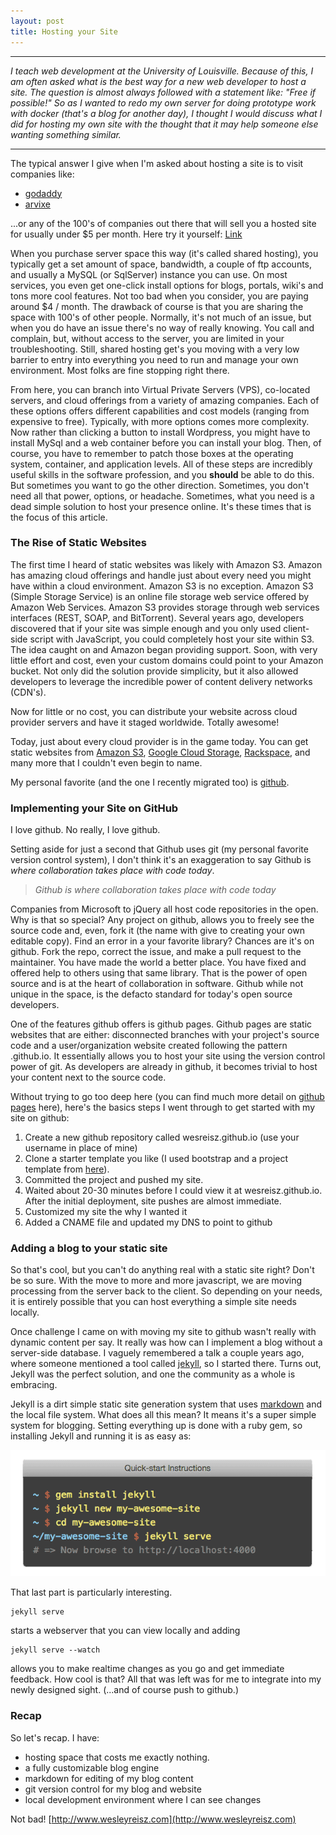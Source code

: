 ```yaml
---
layout: post
title: Hosting your Site 
---
```


-----
*I teach web development at the University of Louisville. Because of this, I am often asked what is the best way for a new web developer to host a site. The question is almost always followed with a statement like: "Free if possible!" So as I wanted to redo my own server for doing prototype work with docker (that's a blog for another day), I thought I would discuss what I did for hosting my own site with the thought that it may help someone else wanting something similar.*

-----

The typical answer I give when I'm asked about hosting a site is to visit companies like: 

* [godaddy](http://www.godaddy.com)
* [arvixe](http://www.arvixe.com)

...or any of the 100's of companies out there that will sell you a hosted site for usually under $5 per month. Here try it yourself: [Link](http://lmgtfy.com/?q=web+hosting+cheap)

When you purchase server space this way (it's called shared hosting), you typically get a set amount of space, bandwidth, a couple of ftp accounts, and usually a MySQL (or SqlServer) instance you can use. On most services, you even get one-click install options for blogs, portals, wiki's and tons more cool features. Not too bad when you consider, you are paying around $4 / month. The drawback of course is that you are sharing the space with 100's of other people. Normally, it's not much of an issue, but  when you do have an issue there's no way of really knowing. You call and complain, but, without access to the server, you are limited in your troubleshooting. Still, shared hosting get's you moving with a very low barrier to entry into everything you need to run and manage your own environment. Most folks are fine stopping right there.

From here, you can branch into Virtual Private Servers (VPS), co-located servers, and cloud offerings from a variety of amazing companies. Each of these options offers different capabilities and cost models (ranging from expensive to free). Typically, with more options comes more complexity. Now rather than clicking a button to install Wordpress, you might have to install MySql and a web container before you can install your blog. Then, of course, you have to remember to patch those boxes at the operating system, container, and application levels. All of these steps are incredibly useful skills in the software profession, and you **should** be able to do this. But sometimes you want to go the other direction. Sometimes, you don't need all that power, options, or headache. Sometimes, what you need is a dead simple solution to host your presence online. It's these times that is the focus of this article.

### The Rise of Static Websites

The first time I heard of static websites was likely with Amazon S3. Amazon has amazing cloud offerings and handle just about every need you might have within a cloud environment. Amazon S3 is no exception. Amazon S3 (Simple Storage Service) is an online file storage web service offered by Amazon Web Services. Amazon S3 provides storage through web services interfaces (REST, SOAP, and BitTorrent). Several years ago, developers discovered that if your site was simple enough and you only used client-side script with JavaScript, you could completely host your site within S3. The idea caught on and Amazon began providing support. Soon, with very little effort and cost, even your custom domains could point to your Amazon bucket. Not only did the solution provide simplicity, but it also allowed developers to leverage the incredible power of content delivery networks (CDN's). 

Now for little or no cost, you can distribute your website across cloud provider servers and have it staged worldwide. Totally awesome!

Today, just about every cloud provider is in the game today. You can get static websites from [Amazon S3](http://docs.aws.amazon.com/AmazonS3/latest/dev/WebsiteHosting.html), [Google Cloud Storage](https://cloud.google.com/storage/docs/website-configuration), [Rackspace](http://docs.rackspace.com/files/api/v1/cf-devguide/content/Create_Static_Website-dle4000.html), and many more that I couldn't even begin to name. 

My personal favorite (and the one I recently migrated too) is [github](https://pages.github.com/).  

### Implementing your Site on GitHub

I love github. No really, I love github. 

Setting aside for just a second that Github uses git (my personal favorite version control system), I don't think it's an exaggeration to say Github is *where collaboration takes place with code today*. 

> *Github is where collaboration takes place with code today*

Companies from Microsoft to jQuery all host code repositories in the open. Why is that so special? Any project on github, allows you to freely see the source code and, even, fork it (the name with give to creating your own editable copy). Find an error in a your favorite library? Chances are it's on github. Fork the repo, correct the issue, and make a pull request to the maintainer. You have made the world a better place. You have fixed and offered help to others using that same library. That is the power of open source and is at the heart of collaboration in software. Github while not unique in the space, is the defacto standard for today's open source developers. 

One of the features github offers is github pages. Github pages are static websites that are either: disconnected branches with your project's source code and a user/organization website created following the pattern <username>.github.io. It essentially allows you to host your site using the version control power of git. As developers are already in github, it becomes trivial to host your content next to the source code.
	
Without trying to go too deep here (you can find much more detail on [github pages](https://pages.github.com/) here), here's the basics steps I went through to get started with my site on github:

1. Create a new github repository called wesreisz.github.io (use your username in place of mine)
1. Clone a starter template you like (I used bootstrap and a project template from [here](http://startbootstrap.com/)).
1. Committed the project and pushed my site.
1. Waited about 20-30 minutes before I could view it at wesreisz.github.io. After the initial deployment, site pushes are almost immediate.
1. Customized my site the why I wanted it
1. Added a CNAME file and updated my DNS to point to github

### Adding a blog to your static site

So that's cool, but you can't do anything real with a static site right? Don't be so sure. With the move to more and more javascript, we are moving processing from the server back to the client. So depending on your needs, it is entirely possible that you can host everything a simple site needs locally.

Once challenge I came on with moving my site to github wasn't really with dynamic content per say. It really was how can I implement a blog without a server-side database. I vaguely remembered a talk a couple years ago, where someone mentioned a tool called [jekyll](http://jekyllrb.com/), so I started there. Turns out, Jekyll was the perfect solution, and one the community as a whole is embracing.

Jekyll is a dirt simple static site generation system that uses [markdown](http://en.wikipedia.org/wiki/Markdown) and the local file system. What does all this mean? It means it's a super simple system for blogging. Setting everything up is done with a ruby gem, so installing Jekyll and running it is as easy as:

![Installing Jekyll](/images/moving_to_github/install.png)

That last part is particularly interesting. 
```
jekyll serve 
```
starts a webserver that you can view locally and adding
```
jekyll serve --watch
```
allows you to make realtime changes as you go and get immediate feedback. How cool is that? All that was left was for me to integrate into my newly designed sight. (...and of course push to github.)

### Recap
So let's recap. I have:

* hosting space that costs me exactly nothing.
* a fully customizable blog engine
* markdown for editing of my blog content
* git version control for my blog and website 
* local development environment where I can see changes

Not bad! [http://www.wesleyreisz.com](http://www.wesleyreisz.com)










